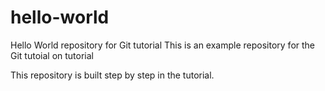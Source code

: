 # hello-world
Hello World repository for Git tutorial
This is an example repository for the Git tutoial on tutorial

This repository is built step by step in the tutorial.